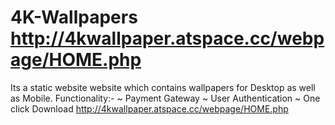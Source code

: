 # 4K-Wallpapers http://4kwallpaper.atspace.cc/webpage/HOME.php
Its a static website website which contains wallpapers for Desktop as well as Mobile.
Functionality:-
~ Payment Gateway
~ User Authentication
~ One click Download
http://4kwallpaper.atspace.cc/webpage/HOME.php
